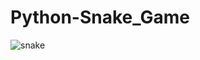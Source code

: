 # Python-Snake_Game
![snake](https://user-images.githubusercontent.com/68321745/104975554-ad802880-5a46-11eb-8965-7e0f6eba9beb.gif)
